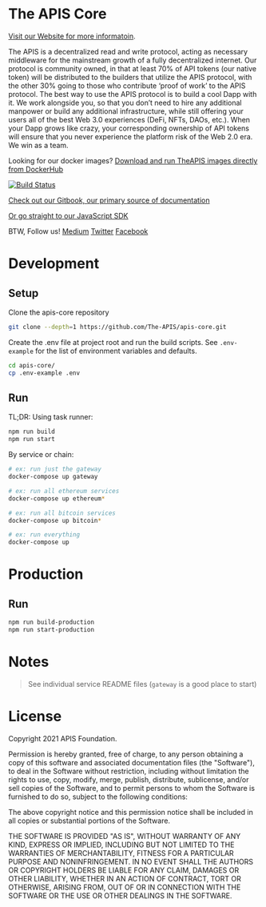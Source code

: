# The APIS Core

[Visit our Website for more informatoin](https://www.theapis.io/).

The APIS is a decentralized read and write protocol, acting as necessary middleware for the mainstream growth of a fully decentralized internet. Our protocol is community owned, in that at least 70% of API tokens (our native token) will be distributed to the builders that utilize the APIS protocol, with the other 30% going to those who contribute ‘proof of work’ to the APIS protocol. The best way to use the APIS protocol is to build a cool Dapp with it. We work alongside you, so that you don’t need to hire any additional manpower or build any additional infrastructure, while still offering your users all of the best Web 3.0 experiences (DeFi, NFTs, DAOs, etc.). When your Dapp grows like crazy, your corresponding ownership of API tokens will ensure that you never experience the platform risk of the Web 2.0 era. We win as a team.



Looking for our docker images? [Download and run TheAPIS images directly from DockerHub](https://hub.docker.com/u/theapis)

[![Build Status](https://circleci.com/gh/The-APIS/apis-core/tree/master.svg?style=svg)](https://app.circleci.com/pipelines/github/The-APIS/apis-core?branch=master)

[Check out our Gitbook, our primary source of documentation](https://app.gitbook.com/@the-apis-1/s/the-apis/)

[Or go straight to our JavaScript SDK](https://www.npmjs.com/package/@theapis/sdk)

BTW, Follow us!
[Medium](https://medium.com/the-apis) [Twitter](https://twitter.com/TheApis_io) [Facebook](https://www.facebook.com/theapis1/)



# Development


## Setup

Clone the apis-core repository

```bash
git clone --depth=1 https://github.com/The-APIS/apis-core.git
```

Create the .env file at project root and run the build scripts. See `.env-example` for the list of environment variables and defaults.

```bash
cd apis-core/
cp .env-example .env
```

## Run


TL;DR: Using task runner:


```bash
npm run build
npm run start
```


By service or chain:


```bash
# ex: run just the gateway
docker-compose up gateway

# ex: run all ethereum services
docker-compose up ethereum*

# ex: run all bitcoin services
docker-compose up bitcoin*

# ex: run everything
docker-compose up

```



# Production


## Run


```bash
npm run build-production
npm run start-production
```


# Notes

> See individual service README files
> (`gateway` is a good place to start)


# License


Copyright 2021 APIS Foundation.

Permission is hereby granted, free of charge, to any person obtaining a copy of this software and associated documentation files (the "Software"), to deal in the Software without restriction, including without limitation the rights to use, copy, modify, merge, publish, distribute, sublicense, and/or sell copies of the Software, and to permit persons to whom the Software is furnished to do so, subject to the following conditions:

The above copyright notice and this permission notice shall be included in all copies or substantial portions of the Software.

THE SOFTWARE IS PROVIDED "AS IS", WITHOUT WARRANTY OF ANY KIND, EXPRESS OR IMPLIED, INCLUDING BUT NOT LIMITED TO THE WARRANTIES OF MERCHANTABILITY, FITNESS FOR A PARTICULAR PURPOSE AND NONINFRINGEMENT. IN NO EVENT SHALL THE AUTHORS OR COPYRIGHT HOLDERS BE LIABLE FOR ANY CLAIM, DAMAGES OR OTHER LIABILITY, WHETHER IN AN ACTION OF CONTRACT, TORT OR OTHERWISE, ARISING FROM, OUT OF OR IN CONNECTION WITH THE SOFTWARE OR THE USE OR OTHER DEALINGS IN THE SOFTWARE.


